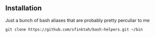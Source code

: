 ## Installation

Just a bunch of bash aliases that are probably pretty perculiar to me

```shell
git clone https://github.com/sfinktah/bash-helpers.git ~/bin
```
